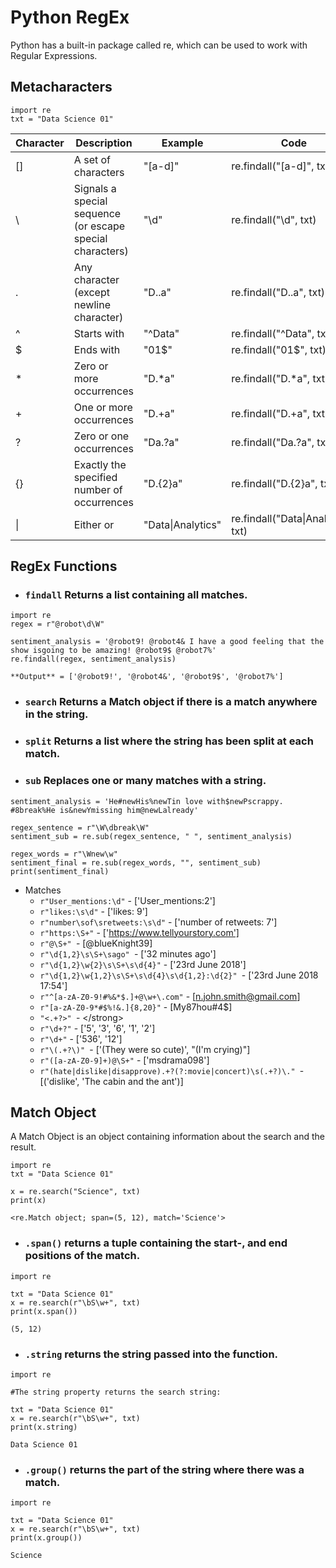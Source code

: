 # Python RegEx

Python has a built-in package called re, which can be used to work with Regular Expressions.


## Metacharacters
```
import re
txt = "Data Science 01"
```
|Character |Description                     	              |Example          |  Code                         | Output        |
|----------|--------------------------------------------------|-----------------|-------------------------------|---------------|
|[]	|A set of characters	                                   |"[a-d]"         | re.findall("[a-d]", txt)      |  ['a', 'a', 'c', 'c'] |
|\	|Signals a special sequence (or escape special characters)|"\d"             |re.findall("\d", txt)          | ['0', '1']       |	
|.	|Any character (except newline character)	               |"D..a"          |re.findall("D..a", txt)        |  ['Data']        |
|^	|Starts with	                                           |"^Data"	    |re.findall("^Data", txt)       |  ['Data']        |
|$	|Ends with	                                               |"01$"	        |re.findall("01$", txt)         |['01']            |
|*	|Zero or more occurrences                                  |"D.*a"          | re.findall("D.*a", txt)       | ['Data']         |	
|+	|One or more occurrences                                   |"D.+a"	        | re.findall("D.+a", txt)       |['Data']          |
|?	|Zero or one occurrences                                   |"Da.?a"	        |re.findall("Da.?a", txt)       |['Data']          |
|{}	|Exactly the specified number of occurrences               |"D.{2}a"	    |re.findall("D.{2}a", txt)      |['Data'] |
|\||	Either or                                              |"Data\|Analytics"| re.findall("Data\|Analytics", txt) |['Data']       |

## RegEx Functions
- ### `findall`	Returns a list containing all matches.
```
import re
regex = r"@robot\d\W"

sentiment_analysis = '@robot9! @robot4& I have a good feeling that the show isgoing to be amazing! @robot9$ @robot7%'
re.findall(regex, sentiment_analysis)
```
`**Output** = ['@robot9!', '@robot4&', '@robot9$', '@robot7%']`

    

- ### `search`	Returns a Match object if there is a match anywhere in the string.
- ### `split`	Returns a list where the string has been split at each match.


- ### `sub`	Replaces one or many matches with a string.
```
sentiment_analysis = 'He#newHis%newTin love with$newPscrappy. #8break%He is&newYmissing him@newLalready'

regex_sentence = r"\W\dbreak\W"
sentiment_sub = re.sub(regex_sentence, " ", sentiment_analysis)

regex_words = r"\Wnew\w"
sentiment_final = re.sub(regex_words, "", sentiment_sub)
print(sentiment_final)
```

- Matches
    - `r"User_mentions:\d"`                - ['User_mentions:2']
    - `r"likes:\s\d"`                      - ['likes: 9']
    - `r"number\sof\sretweets:\s\d"`       - ['number of retweets: 7']
    - `r"https:\S+"`                       - ['https://www.tellyourstory.com']
    - `r"@\S+" `- [@blueKnight39]
    - `r"\d{1,2}\s\S+\sago" `- ['32 minutes ago']
    - `r"\d{1,2}\w{2}\s\S+\s\d{4}"` - ['23rd June 2018']
    - `r"\d{1,2}\w{1,2}\s\S+\s\d{4}\s\d{1,2}:\d{2}" `- ['23rd June 2018 17:54']
    - `r"^[a-zA-Z0-9!#%&*$.]+@\w+\.com"` - [n.john.smith@gmail.com]
    - `r"[a-zA-Z0-9*#$%!&.]{8,20}"` - [My87hou#4$]
    - `"<.+?>" `- \</strong>
    - `r"\d+?"` - ['5', '3', '6', '1', '2']
    - `r"\d+"` - ['536', '12']
    - `r"\(.+?\)" `- ['(They were so cute)', "(I'm crying)"]
    - `r"([a-zA-Z0-9]+)@\S+"` - ['msdrama098']
    - `r"(hate|dislike|disapprove).+?(?:movie|concert)\s(.+?)\." `- [('dislike', 'The cabin and the ant')]

## Match Object
A Match Object is an object containing information about the search and the result.
```
import re
txt = "Data Science 01"

x = re.search("Science", txt)
print(x)
```
`<re.Match object; span=(5, 12), match='Science'>`

- ### `.span()` returns a tuple containing the start-, and end positions of the match.
```
import re

txt = "Data Science 01"
x = re.search(r"\bS\w+", txt)
print(x.span())
```
`(5, 12)`
- ### `.string` returns the string passed into the function.
```
import re

#The string property returns the search string:

txt = "Data Science 01"
x = re.search(r"\bS\w+", txt)
print(x.string)
```

`Data Science 01`
- ### `.group()` returns the part of the string where there was a match.
```
import re

txt = "Data Science 01"
x = re.search(r"\bS\w+", txt)
print(x.group())
```
`Science`
